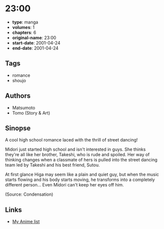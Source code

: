 # 23:00

-   **type**: manga
-   **volumes**: 1
-   **chapters**: 6
-   **original-name**: 23:00
-   **start-date**: 2001-04-24
-   **end-date**: 2001-04-24

## Tags

-   romance
-   shoujo

## Authors

-   Matsumoto
-   Tomo (Story & Art)

## Sinopse

A cool high school romance laced with the thrill of street dancing!

Midori just started high school and isn't interested in guys. She thinks they're all like her brother, Takeshi, who is rude and spoiled. Her way of thinking changes when a classmate of hers is pulled into the street dancing team led by Takeshi and his best friend, Sutou.

At first glance Higa may seem like a plain and quiet guy, but when the music starts flowing and his body starts moving, he transforms into a completely different person... Even Midori can't keep her eyes off him.

(Source: Condensation)

## Links

-   [My Anime list](https://myanimelist.net/manga/1509/23_00)
